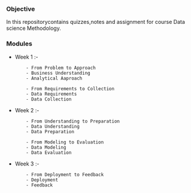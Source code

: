 ### Objective 
In this repositorycontains quizzes,notes and assignment for course Data science Methodology.

### Modules 

- Week 1 :-

          - From Problem to Approach
          - Business Understanding 
          - Analytical Aaproach 

          - From Requirements to Collection 
          - Data Requirements 
          - Data Collection

- Week 2 :-

          - From Understanding to Preparation 
          - Data Understanding 
          - Data Preparation

          - From Modeling to Evaluation 
          - Data Modeling 
          - Data Evaluation 

- Week 3 :-

          - From Deployment to Feedback 
          - Deployment 
          - Feedback 
